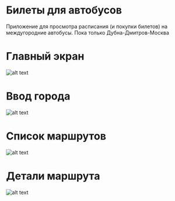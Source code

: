 # Билеты для автобусов
Приложение для просмотра расписания (и покупки билетов) на междугородние автобусы. 
Пока только Дубна-Дмитров-Москва
# Главный экран
![alt text](https://github.com/SollWar/BusTickets/blob/master/Screenshot_20220408_012046.jpg)
# Ввод города
![alt text](https://github.com/SollWar/BusTickets/blob/master/Screenshot_20220408_012057.jpg)
# Список маршрутов
![alt text](https://github.com/SollWar/BusTickets/blob/master/Screenshot_20220408_012037.jpg)
# Детали маршрута
![alt text](https://github.com/SollWar/BusTickets/blob/master/Screenshot_20220408_012025.jpg)
